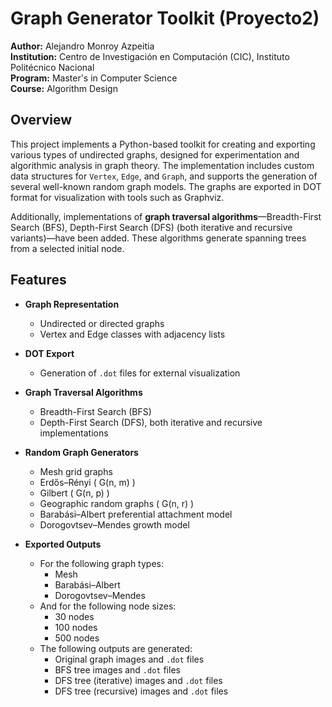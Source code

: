 # Graph Generator Toolkit (Proyecto2)

**Author:** Alejandro Monroy Azpeitia  
**Institution:** Centro de Investigación en Computación (CIC), Instituto Politécnico Nacional  
**Program:** Master's in Computer Science  
**Course:** Algorithm Design  

## Overview

This project implements a Python-based toolkit for creating and exporting various types of undirected graphs, designed for experimentation and algorithmic analysis in graph theory. The implementation includes custom data structures for `Vertex`, `Edge`, and `Graph`, and supports the generation of several well-known random graph models. The graphs are exported in DOT format for visualization with tools such as Graphviz.

Additionally, implementations of **graph traversal algorithms**—Breadth-First Search (BFS), Depth-First Search (DFS) (both iterative and recursive variants)—have been added. These algorithms generate spanning trees from a selected initial node.

## Features

- **Graph Representation**
  - Undirected or directed graphs
  - Vertex and Edge classes with adjacency lists

- **DOT Export**
  - Generation of `.dot` files for external visualization

- **Graph Traversal Algorithms**
  - Breadth-First Search (BFS)
  - Depth-First Search (DFS), both iterative and recursive implementations

- **Random Graph Generators**
  - Mesh grid graphs
  - Erdős–Rényi \( G(n, m) \)
  - Gilbert \( G(n, p) \)
  - Geographic random graphs \( G(n, r) \)
  - Barabási–Albert preferential attachment model
  - Dorogovtsev–Mendes growth model

- **Exported Outputs**
  - For the following graph types:
    - Mesh
    - Barabási–Albert
    - Dorogovtsev–Mendes
  - And for the following node sizes:
    - 30 nodes
    - 100 nodes
    - 500 nodes
  - The following outputs are generated:
    - Original graph images and `.dot` files
    - BFS tree images and `.dot` files
    - DFS tree (iterative) images and `.dot` files
    - DFS tree (recursive) images and `.dot` files

